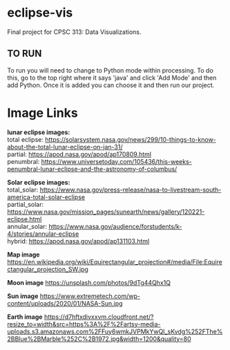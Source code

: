 # eclipse-vis
Final project for CPSC 313: Data Visualizations.

## TO RUN
To run you will need to change to Python mode within processing. To do this, go to the top right where it says 'java' and click 'Add Mode' and then add Python. Once it is added you can choose it and then run our project.


# Image Links

**lunar eclipse images:** <br/>
total eclipse: https://solarsystem.nasa.gov/news/299/10-things-to-know-about-the-total-lunar-eclipse-on-jan-31/ <br/>
partial: https://apod.nasa.gov/apod/ap170809.html <br/>
penumbral: https://www.universetoday.com/105436/this-weeks-penumbral-lunar-eclipse-and-the-astronomy-of-columbus/ <br/>

**Solar eclipse images:** <br/>
total_solar: https://www.nasa.gov/press-release/nasa-to-livestream-south-america-total-solar-eclipse <br/>
partial_solar: https://www.nasa.gov/mission_pages/sunearth/news/gallery/120221-eclipse.html <br/>
annular_solar: https://www.nasa.gov/audience/forstudents/k-4/stories/annular-eclipse <br/>
hybrid: https://apod.nasa.gov/apod/ap131103.html <br/>

**Map image**
https://en.wikipedia.org/wiki/Equirectangular_projection#/media/File:Equirectangular_projection_SW.jpg

**Moon image**
https://unsplash.com/photos/9dTg44Qhx1Q

**Sun image**
https://www.extremetech.com/wp-content/uploads/2020/01/NASA-Sun.jpg

**Earth image**
https://d7hftxdivxxvm.cloudfront.net/?resize_to=width&src=https%3A%2F%2Fartsy-media-uploads.s3.amazonaws.com%2FFuy6wmkJVPMkYwQI_sKvdg%252FThe%2BBlue%2BMarble%252C%2B1972.jpg&width=1200&quality=80
